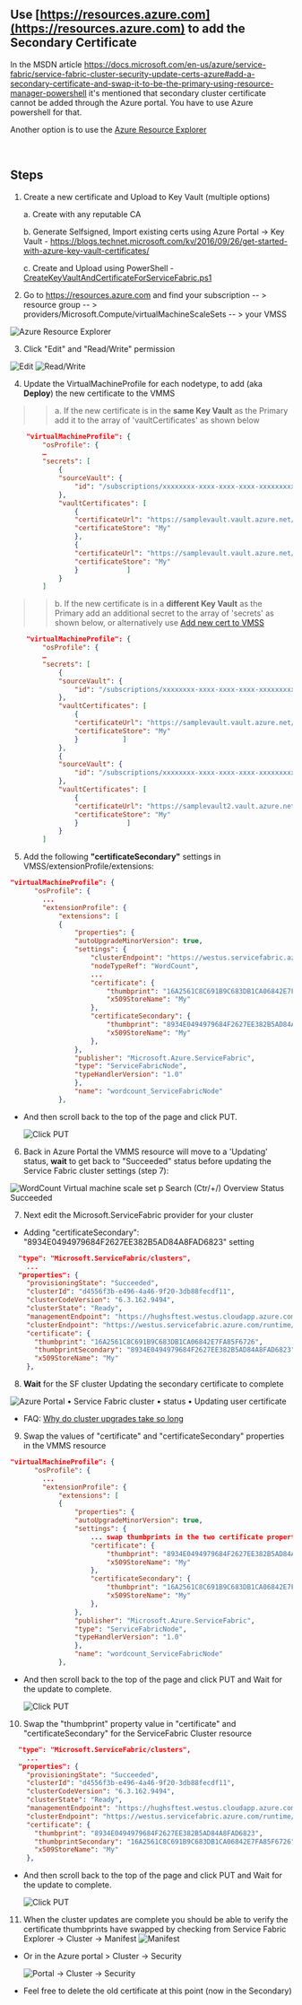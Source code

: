 ## Use [https://resources.azure.com](https://resources.azure.com) to add the Secondary Certificate

In the MSDN article <https://docs.microsoft.com/en-us/azure/service-fabric/service-fabric-cluster-security-update-certs-azure#add-a-secondary-certificate-and-swap-it-to-be-the-primary-using-resource-manager-powershell> it's mentioned that secondary cluster certificate cannot be added through the Azure portal. You have to use Azure powershell for that.

Another option is to use the [Azure Resource Explorer](https://resources.azure.com)

 

## Steps

1. Create a new certificate and Upload to Key Vault (multiple options)

    a. Create with any reputable CA

    b. Generate Selfsigned, Import existing certs using Azure Portal -> Key Vault - https://blogs.technet.microsoft.com/kv/2016/09/26/get-started-with-azure-key-vault-certificates/

    c. Create and Upload using PowerShell - [CreateKeyVaultAndCertificateForServiceFabric.ps1](./CreateKeyVaultAndCertificateForServiceFabric.ps1)


2. Go to <https://resources.azure.com> and find your subscription \-- \> resource group \-- \> providers/Microsoft.Compute/virtualMachineScaleSets \-- \> your VMSS

![Azure Resource Explorer](../media/resourcemgr1.png)

3. Click \"Edit\" and \"Read/Write\" permission

![Edit](../media/resourcemgr2.png)
![Read/Write](../media/resourcemgr3.png)


4. Update the VirtualMachineProfile for each nodetype, to add (aka **Deploy**) the new certificate to the VMMS

>> a. If the new certificate is in the **same Key Vault** as the Primary add it to the array of 'vaultCertificates' as shown below

```json
    "virtualMachineProfile": {
        "osProfile": {
        …
        "secrets": [
            {
            "sourceVault": {
                "id": "/subscriptions/xxxxxxxx-xxxx-xxxx-xxxx-xxxxxxxxxxxx/resourceGroups/sampleVaultGroup/providers/Microsoft.KeyVault/vaults/samplevault"
            },
            "vaultCertificates": [
                {
                "certificateUrl": "https://samplevault.vault.azure.net/secrets/clustercert001/d5eeaf025c7d435f81e7420393b442a9",
                "certificateStore": "My"
                },
                {
                "certificateUrl": "https://samplevault.vault.azure.net/secrets/clustercert002/77ff7688258a41f7b0afdd890eb4aa8c",
                "certificateStore": "My"
                }            ]
            }
        ]
```

>> b. If the new certificate is in a **different Key Vault** as the Primary add an additional secret to the array of 'secrets' as shown below, or alternatively use [Add new cert to VMSS](.\Add_New_Cert_To_VMMS.ps1)

```json
    "virtualMachineProfile": {
        "osProfile": {
        …
        "secrets": [
            {
            "sourceVault": {
                "id": "/subscriptions/xxxxxxxx-xxxx-xxxx-xxxx-xxxxxxxxxxxx/resourceGroups/sampleVaultGroup/providers/Microsoft.KeyVault/vaults/samplevault"
            },
            "vaultCertificates": [
                {
                "certificateUrl": "https://samplevault.vault.azure.net/secrets/clustercert001/d5eeaf025c7d435f81e7420393b442a9",
                "certificateStore": "My"
                }           ]
            },
            {
            "sourceVault": {
                "id": "/subscriptions/xxxxxxxx-xxxx-xxxx-xxxx-xxxxxxxxxxxx/resourceGroups/sampleVaultGroup/providers/Microsoft.KeyVault/vaults/samplevault2"
            },
            "vaultCertificates": [
                {
                "certificateUrl": "https://samplevault2.vault.azure.net/secrets/clustercert002/77ff7688258a41f7b0afdd890eb4aa8c",
                "certificateStore": "My"
                }            ]
            }
        ]
```

5. Add the following **\"certificateSecondary\"** settings in VMSS/extensionProfile/extensions:

```json
"virtualMachineProfile": {
      "osProfile": {
        ...
        "extensionProfile": {
            "extensions": [
            {
                "properties": {
                "autoUpgradeMinorVersion": true,
                "settings": {
                    "clusterEndpoint": "https://westus.servicefabric.azure.com/runtime/clusters/d4556f3b-e496-4a46-9f20-3db88fecdf11",
                    "nodeTypeRef": "WordCount",
                    ...
                    "certificate": {
                        "thumbprint": "16A2561C8C691B9C683DB1CA06842E7FA85F6726",                        
                        "x509StoreName": "My"
                    },
                    "certificateSecondary": {
                        "thumbprint": "8934E0494979684F2627EE382B5AD84A8FAD6823",                        
                        "x509StoreName": "My"
                    },
                },
                "publisher": "Microsoft.Azure.ServiceFabric",
                "type": "ServiceFabricNode",
                "typeHandlerVersion": "1.0"
                },
                "name": "wordcount_ServiceFabricNode"
            },
```

* And then scroll back to the top of the page and click PUT.

    ![Click PUT](../media/resourcemgr7.png)

6. Back in Azure Portal the VMMS resource will move to a 'Updating' status, **wait** to get back to \"Succeeded\" status before updating the Service Fabric cluster settings (step 7):

![WordCount
Virtual machine scale set
p Search (Ctr/+/)
Overview
Status
Succeeded
](../media/resourcemgr4.png)

7. Next edit the Microsoft.ServiceFabric provider for your cluster

* Adding \"certificateSecondary\": \"8934E0494979684F2627EE382B5AD84A8FAD6823\" setting

```json
  "type": "Microsoft.ServiceFabric/clusters",
    ...
  "properties": {
    "provisioningState": "Succeeded",
    "clusterId": "d4556f3b-e496-4a46-9f20-3db88fecdf11",
    "clusterCodeVersion": "6.3.162.9494",
    "clusterState": "Ready",
    "managementEndpoint": "https://hughsftest.westus.cloudapp.azure.com:19080",
    "clusterEndpoint": "https://westus.servicefabric.azure.com/runtime/clusters/d4556f3b-e496-4a46-9f20-3db88fecdf11",
    "certificate": {
      "thumbprint": "16A2561C8C691B9C683DB1CA06842E7FA85F6726",
      "thumbprintSecondary": "8934E0494979684F2627EE382B5AD84A8FAD6823",
      "x509StoreName": "My"
    },
```

8. **Wait** for the SF cluster Updating the secondary certificate to complete

![Azure Portal •  Service Fabric cluster  • status  • Updating user certificate](../media/resourcemgr6.png)

* FAQ: [Why do cluster upgrades take so long](./Why%20do%20cluster%20upgrades%20take%20so%20long.md)
 

9. Swap the values of "certificate" and "certificateSecondary" properties in the VMMS resource

```json
"virtualMachineProfile": {
      "osProfile": {
        ...
        "extensionProfile": {
            "extensions": [
            {
                "properties": {
                "autoUpgradeMinorVersion": true,
                "settings": {
                    ... swap thumbprints in the two certificate properties below
                    "certificate": {
                        "thumbprint": "8934E0494979684F2627EE382B5AD84A8FAD6823",
                        "x509StoreName": "My"
                    },
                    "certificateSecondary": {
                        "thumbprint": "16A2561C8C691B9C683DB1CA06842E7FA85F6726",                        
                        "x509StoreName": "My"
                    },
                },
                "publisher": "Microsoft.Azure.ServiceFabric",
                "type": "ServiceFabricNode",
                "typeHandlerVersion": "1.0"
                },
                "name": "wordcount_ServiceFabricNode"
            },
```

* And then scroll back to the top of the page and click PUT and Wait for the update to complete.

    ![Click PUT](../media/resourcemgr7.png)

10. Swap the "thumbprint" property value in "certificate" and "certificateSecondary" for the ServiceFabric Cluster resource

```json
  "type": "Microsoft.ServiceFabric/clusters",
    ...
  "properties": {
    "provisioningState": "Succeeded",
    "clusterId": "d4556f3b-e496-4a46-9f20-3db88fecdf11",
    "clusterCodeVersion": "6.3.162.9494",
    "clusterState": "Ready",
    "managementEndpoint": "https://hughsftest.westus.cloudapp.azure.com:19080",
    "clusterEndpoint": "https://westus.servicefabric.azure.com/runtime/clusters/d4556f3b-e496-4a46-9f20-3db88fecdf11",
    "certificate": {
      "thumbprint": "8934E0494979684F2627EE382B5AD84A8FAD6823",
      "thumbprintSecondary": "16A2561C8C691B9C683DB1CA06842E7FA85F6726",
      "x509StoreName": "My"
    },
```
* And then scroll back to the top of the page and click PUT and Wait for the update to complete.

    ![Click PUT](../media/resourcemgr7.png)

11. When the cluster updates are complete you should be able to verify the certificate thumbprints have swapped by checking from Service Fabric Explorer -> Cluster -> Manifest
    ![Manifest](../media/resourcemgr8.png)

* Or in the Azure portal > Cluster -> Security 

    ![Portal -> Cluster -> Security](../media/resourcemgr9.png)

* Feel free to delete the old certificate at this point (now in the Secondary)

